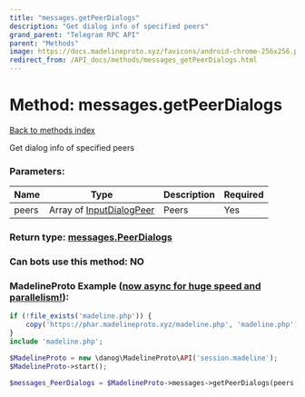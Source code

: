 ```yaml
---
title: "messages.getPeerDialogs"
description: "Get dialog info of specified peers"
grand_parent: "Telegram RPC API"
parent: "Methods"
image: https://docs.madelineproto.xyz/favicons/android-chrome-256x256.png
redirect_from: /API_docs/methods/messages_getPeerDialogs.html
---
```

# Method: messages.getPeerDialogs
[Back to methods index](index.html)



Get dialog info of specified peers

### Parameters:

| Name     |    Type       | Description | Required |
|----------|---------------|-------------|----------|
|peers|Array of [InputDialogPeer](/API_docs/types/InputDialogPeer.html) | Peers | Yes|


### Return type: [messages.PeerDialogs](/API_docs/types/messages.PeerDialogs.html)

### Can bots use this method: **NO**


### MadelineProto Example ([now async for huge speed and parallelism!](https://docs.madelineproto.xyz/docs/ASYNC.html)):


```php
if (!file_exists('madeline.php')) {
    copy('https://phar.madelineproto.xyz/madeline.php', 'madeline.php');
}
include 'madeline.php';

$MadelineProto = new \danog\MadelineProto\API('session.madeline');
$MadelineProto->start();

$messages_PeerDialogs = $MadelineProto->messages->getPeerDialogs(peers: [$InputDialogPeer, $InputDialogPeer], );
```

